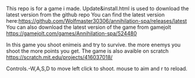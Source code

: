 This repo is for a game i made.
Update&install.html is used to download the latest version from the github repo You can find the latest version here:https://github.com/Wolfmaster30306/annihilation-spa/releases/latest
You can also download the latest version of the game from gamejolt https://gamejolt.com/games/Annihilation-spa/524480

In this game you shoot enimeis and try to survive. the more enemys you shoot the more points you get.
The game is also avaible on scratch https://scratch.mit.edu/projects/416037018/

Controls.-W,A,S,D to move left click to shoot. mouse to aim and r to reload.
